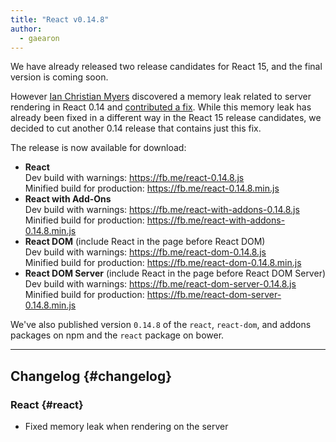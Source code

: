 ```yaml
---
title: "React v0.14.8"
author:
  - gaearon
---
```


We have already released two release candidates for React 15, and the final version is coming soon.

However [Ian Christian Myers](https://github.com/iancmyers) discovered a memory leak related to server rendering in React 0.14 and [contributed a fix](https://github.com/facebook/react/pull/6060). While this memory leak has already been fixed in a different way in the React 15 release candidates, we decided to cut another 0.14 release that contains just this fix.

The release is now available for download:

* **React**  
    Dev build with warnings: <https://fb.me/react-0.14.8.js>  
    Minified build for production: <https://fb.me/react-0.14.8.min.js> 
* **React with Add-Ons**  
    Dev build with warnings: <https://fb.me/react-with-addons-0.14.8.js>  
    Minified build for production: <https://fb.me/react-with-addons-0.14.8.min.js> 
* **React DOM** (include React in the page before React DOM)  
    Dev build with warnings: <https://fb.me/react-dom-0.14.8.js>  
    Minified build for production: <https://fb.me/react-dom-0.14.8.min.js> 
* **React DOM Server** (include React in the page before React DOM Server)  
    Dev build with warnings: <https://fb.me/react-dom-server-0.14.8.js>  
    Minified build for production: <https://fb.me/react-dom-server-0.14.8.min.js>

We've also published version `0.14.8` of the `react`, `react-dom`, and addons packages on npm and the `react` package on bower.

* * *

## Changelog {#changelog}

### React {#react}

- Fixed memory leak when rendering on the server